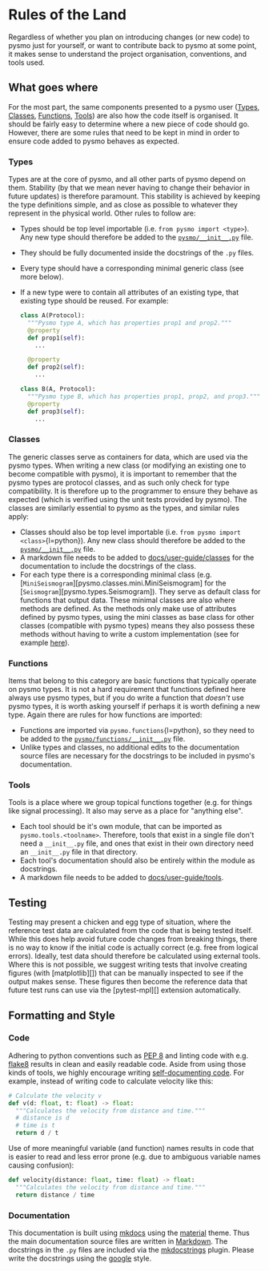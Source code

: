 # Rules of the Land

Regardless of whether you plan on introducing changes (or new code) to pysmo just for
yourself, or want to contribute back to pysmo at some point, it makes sense to understand
the project organisation, conventions, and tools used.


## What goes where

For the most part, the same components presented to a pysmo user
([Types](../user-guide/types.md), [Classes](../user-guide/classes/index.md),
[Functions](../user-guide/functions.md), [Tools](../user-guide/tools/index.md))
are also how the code itself is organised. It should be fairly easy to determine where a
new piece of code should go. However, there are some rules that need to be kept in mind
in order to ensure code added to pysmo behaves as expected.

### Types

Types are at the core of pysmo, and all other parts of pysmo depend on them. Stability
(by that we mean never having to change their behavior in future updates) is therefore
paramount. This stability is achieved by keeping the type definitions simple, and as
close as possible to whatever they represent in the physical world. Other rules to follow
are:

- Types should be top level importable (i.e. `from pysmo import <type>`). Any new type
  should therefore be added to the
  [`pysmo/__init__.py`](https://github.com/pysmo/pysmo/blob/master/pysmo/__init__.py)
  file.
- They should be fully documented inside the docstrings of the `.py` files.
- Every type should have a corresponding minimal generic class (see more below).
- If a new type were to contain all attributes of an existing type, that existing type
  should be reused. For example:

  ```python title="type_A_B.py"
  class A(Protocol):
    """Pysmo type A, which has properties prop1 and prop2."""
    @property
    def prop1(self):
      ...

    @property
    def prop2(self):
      ...

  class B(A, Protocol):
    """Pysmo type B, which has properties prop1, prop2, and prop3."""
    @property
    def prop3(self):
      ...
  ```

### Classes

The generic classes serve as containers for data, which are used via the pysmo types.
When writing a new class (or modifying an existing one to become compatible with
pysmo), it is important to remember that the pysmo types are protocol classes, and as
such only check for type compatibility. It is therefore up to the programmer to ensure
they behave as expected (which is verified using the unit tests provided by pysmo).
The classes are similarly essential to pysmo as the types, and similar rules apply:

- Classes should also be top level importable
  (i.e. `from pysmo import <class>`{l=python}). Any new class should therefore be added
  to the
  [`pysmo/__init__.py`](https://github.com/pysmo/pysmo/blob/master/pysmo/__init__.py)
  file.
- A markdown file needs to be added to [docs/user-guide/classes](https://github.com/pysmo/pysmo/tree/master/docs/user-guide/classes)
  for the documentation to include the docstrings of the class.
- For each type there is a corresponding minimal class (e.g.
  [`MiniSeismogram`][pysmo.classes.mini.MiniSeismogram] for the
  [`Seismogram`][pysmo.types.Seismogram]). They serve as default class for functions that
  output data. These minimal classes are also where methods are defined. As the methods
  only make use of attributes defined by pysmo types, using the mini classes as base
  class for other classes (compatible with pysmo types) means they also possess these
  methods without having to write a custom implementation (see for
  example [here](https://github.com/pysmo/pysmo/blob/master/pysmo/classes/sac.py)).


### Functions

Items that belong to this category are basic functions that typically operate on pysmo
types. It is not a hard requirement that functions defined here always use pysmo types,
but if you do write a function that *doesn't* use pysmo types, it is worth asking
yourself if perhaps it is worth defining a new type. Again there are rules for how
functions are imported:

- Functions are imported via `pysmo.functions`{l=python}, so they need to be added to the
  [`pysmo/functions/__init__.py`](https://github.com/pysmo/pysmo/blob/master/pysmo/functions/__init__.py)
  file.
- Unlike types and classes, no additional edits to the documentation source files are
  necessary for the docstrings to be included in pysmo's documentation.


### Tools

Tools is a place where we group topical functions together (e.g. for things like signal
processing). It also may serve as a place for "anything else".

- Each tool should be it's own module, that can be imported as `pysmo.tools.<toolname>`.
  Therefore, tools that exist in a single file don't need a `__init__.py` file, and ones
  that exist in their own directory need an `__init__.py` file in that directory.
- Each tool's documentation should also be entirely within the module as docstrings.
- A markdown file needs to be added to
  [docs/user-guide/tools](https://github.com/pysmo/pysmo/tree/master/docs/user-guide/tools).


## Testing

Testing may present a chicken and egg type of situation, where the reference test data
are calculated from the code that is being tested itself. While this does help avoid
future code changes from breaking things, there is no way to know if the initial code is
actually correct (e.g. free from logical errors). Ideally, test data should therefore be
calculated using external tools. Where this is not possible, we suggest writing tests
that involve creating figures (with [matplotlib][]) that can be manually inspected to see
if the output makes sense. These figures then become the reference data that future test
runs can use via the [pytest-mpl][] extension automatically.


## Formatting and Style

### Code

Adhering to python conventions such as [PEP 8](https://peps.python.org/pep-0008/) and
linting code with e.g. [flake8](https://flake8.pycqa.org/en/latest/) results in clean and
easily readable code. Aside from using those kinds of tools, we highly encourage writing
[self-documenting code](https://en.wikipedia.org/wiki/Self-documenting_code). For
example, instead of writing code to calculate velocity like this:

```python title="documented-code.py"
# Calculate the velocity v
def v(d: float, t: float) -> float:
  """Calculates the velocity from distance and time."""
  # distance is d
  # time is t
  return d / t
```

Use of more meaningful variable (and function) names results in code that is easier to
read and less error prone (e.g. due to ambiguous variable names causing confusion):

```python title="self-documenting-code.py"
def velocity(distance: float, time: float) -> float:
  """Calculates the velocity from distance and time."""
  return distance / time
```

### Documentation

This documentation is built using [mkdocs](https://www.mkdocs.org/) using the
[material](https://squidfunk.github.io/mkdocs-material/) theme. Thus the main
documentation source files are written in
[Markdown](https://en.wikipedia.org/wiki/Markdown). The docstrings in the `.py` files are
included via the [mkdocstrings](https://mkdocstrings.github.io) plugin. Please write the
docstrings using the
[google](https://sphinxcontrib-napoleon.readthedocs.io/en/latest/example_google.html)
style.
